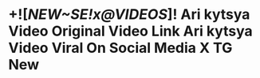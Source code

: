 # +![*NEW~SE!x@VIDEOS*]! Ari kytsya Video Original Video Link Ari kytsya Video Viral On Social Media X TG New
